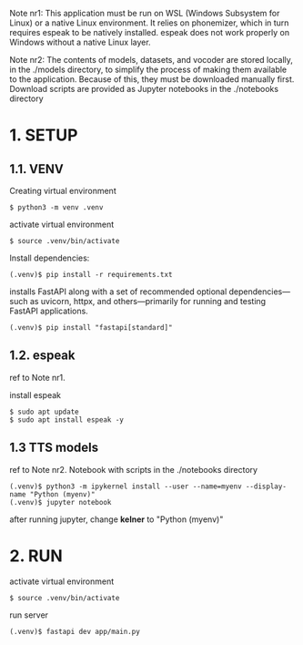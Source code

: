 Note nr1: This application must be run on WSL (Windows Subsystem for Linux) or a native Linux environment. It relies on phonemizer, which in turn requires espeak to be natively installed. espeak does not work properly on Windows without a native Linux layer.

Note nr2: The contents of models, datasets, and vocoder are stored locally, in the ./models directory, to simplify the process of making them available to the application. Because of this, they must be downloaded manually first. Download scripts are provided as Jupyter notebooks in the ./notebooks directory

# 1. SETUP
## 1.1. VENV
Creating virtual environment

    $ python3 -m venv .venv

activate virtual environment

    $ source .venv/bin/activate

Install dependencies:

    (.venv)$ pip install -r requirements.txt

installs FastAPI along with a set of recommended optional dependencies—such as uvicorn, httpx, and others—primarily for running and testing FastAPI applications.

    (.venv)$ pip install "fastapi[standard]"



## 1.2. espeak
ref to Note nr1.

install espeak

    $ sudo apt update
    $ sudo apt install espeak -y

## 1.3 TTS models
ref to Note nr2.
Notebook with scripts in the ./notebooks directory

    (.venv)$ python3 -m ipykernel install --user --name=myenv --display-name "Python (myenv)"
    (.venv)$ jupyter notebook

after running jupyter, change **kelner** to "Python (myenv)"
     
# 2. RUN
activate virtual environment

    $ source .venv/bin/activate

run server

    (.venv)$ fastapi dev app/main.py

